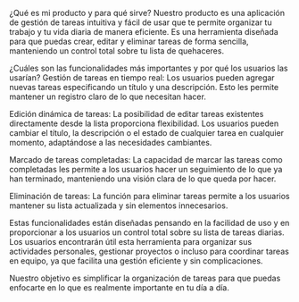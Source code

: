 ¿Qué es mi producto y para qué sirve?
Nuestro producto es una aplicación de gestión de tareas intuitiva y fácil de usar que te permite organizar tu trabajo y tu vida diaria de manera eficiente. Es una herramienta diseñada para que puedas crear, editar y eliminar tareas de forma sencilla, manteniendo un control total sobre tu lista de quehaceres.

¿Cuáles son las funcionalidades más importantes y por qué los usuarios las usarían?
Gestión de tareas en tiempo real: Los usuarios pueden agregar nuevas tareas especificando un título y una descripción. Esto les permite mantener un registro claro de lo que necesitan hacer.

Edición dinámica de tareas: La posibilidad de editar tareas existentes directamente desde la lista proporciona flexibilidad. Los usuarios pueden cambiar el título, la descripción o el estado de cualquier tarea en cualquier momento, adaptándose a las necesidades cambiantes.

Marcado de tareas completadas: La capacidad de marcar las tareas como completadas les permite a los usuarios hacer un seguimiento de lo que ya han terminado, manteniendo una visión clara de lo que queda por hacer.

Eliminación de tareas: La función para eliminar tareas permite a los usuarios mantener su lista actualizada y sin elementos innecesarios.

Estas funcionalidades están diseñadas pensando en la facilidad de uso y en proporcionar a los usuarios un control total sobre su lista de tareas diarias. Los usuarios encontrarán útil esta herramienta para organizar sus actividades personales, gestionar proyectos o incluso para coordinar tareas en equipo, ya que facilita una gestión eficiente y sin complicaciones.

Nuestro objetivo es simplificar la organización de tareas para que puedas enfocarte en lo que es realmente importante en tu día a día.